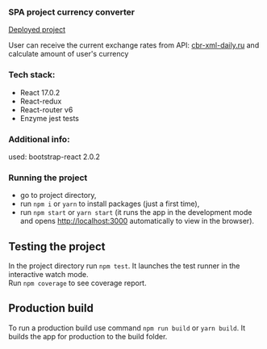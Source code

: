 ### SPA project currency converter


[Deployed project](https://ivansergeev59.github.io/spa-app-currency-conversion/)

User can receive the current exchange rates from API:
 [cbr-xml-daily.ru](https://www.cbr-xml-daily.ru)
and calculate amount of user's currency


### Tech stack: 
* React 17.0.2
* React-redux 
* React-router v6
* Enzyme jest tests

### Additional info:
used: bootstrap-react 2.0.2


### Running the project

- go to project directory,
- run `npm i` or `yarn` to install packages (just a first time),
- run `npm start` or `yarn start` (it runs the app in the development mode and opens [http://localhost:3000](http://localhost:3000) automatically to view in the browser).

## Testing the project

In the project directory run `npm test`. It launches the test runner in the interactive watch mode.<br>
Run `npm coverage` to see coverage report.

## Production build

To run a production build use command `npm run build` or `yarn build`. It builds the app for production to the build folder.
